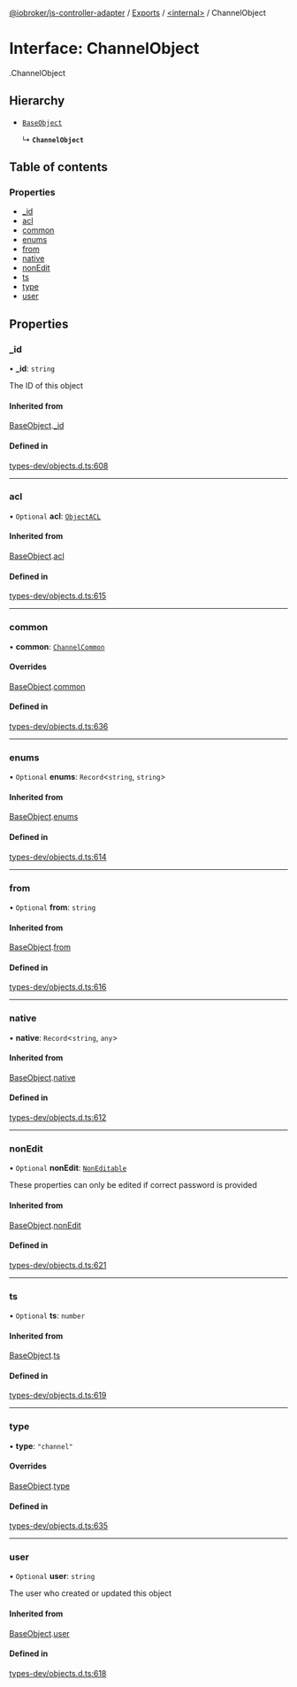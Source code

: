 [@iobroker/js-controller-adapter](../README.md) / [Exports](../modules.md) / [<internal\>](../modules/internal_.md) / ChannelObject

# Interface: ChannelObject

[<internal>](../modules/internal_.md).ChannelObject

## Hierarchy

- [`BaseObject`](internal_.BaseObject.md)

  ↳ **`ChannelObject`**

## Table of contents

### Properties

- [\_id](internal_.ChannelObject.md#_id)
- [acl](internal_.ChannelObject.md#acl)
- [common](internal_.ChannelObject.md#common)
- [enums](internal_.ChannelObject.md#enums)
- [from](internal_.ChannelObject.md#from)
- [native](internal_.ChannelObject.md#native)
- [nonEdit](internal_.ChannelObject.md#nonedit)
- [ts](internal_.ChannelObject.md#ts)
- [type](internal_.ChannelObject.md#type)
- [user](internal_.ChannelObject.md#user)

## Properties

### \_id

• **\_id**: `string`

The ID of this object

#### Inherited from

[BaseObject](internal_.BaseObject.md).[_id](internal_.BaseObject.md#_id)

#### Defined in

[types-dev/objects.d.ts:608](https://github.com/ioBroker/ioBroker.js-controller/blob/ba81a916/packages/types-dev/objects.d.ts#L608)

___

### acl

• `Optional` **acl**: [`ObjectACL`](internal_.ObjectACL.md)

#### Inherited from

[BaseObject](internal_.BaseObject.md).[acl](internal_.BaseObject.md#acl)

#### Defined in

[types-dev/objects.d.ts:615](https://github.com/ioBroker/ioBroker.js-controller/blob/ba81a916/packages/types-dev/objects.d.ts#L615)

___

### common

• **common**: [`ChannelCommon`](internal_.ChannelCommon.md)

#### Overrides

[BaseObject](internal_.BaseObject.md).[common](internal_.BaseObject.md#common)

#### Defined in

[types-dev/objects.d.ts:636](https://github.com/ioBroker/ioBroker.js-controller/blob/ba81a916/packages/types-dev/objects.d.ts#L636)

___

### enums

• `Optional` **enums**: `Record`<`string`, `string`\>

#### Inherited from

[BaseObject](internal_.BaseObject.md).[enums](internal_.BaseObject.md#enums)

#### Defined in

[types-dev/objects.d.ts:614](https://github.com/ioBroker/ioBroker.js-controller/blob/ba81a916/packages/types-dev/objects.d.ts#L614)

___

### from

• `Optional` **from**: `string`

#### Inherited from

[BaseObject](internal_.BaseObject.md).[from](internal_.BaseObject.md#from)

#### Defined in

[types-dev/objects.d.ts:616](https://github.com/ioBroker/ioBroker.js-controller/blob/ba81a916/packages/types-dev/objects.d.ts#L616)

___

### native

• **native**: `Record`<`string`, `any`\>

#### Inherited from

[BaseObject](internal_.BaseObject.md).[native](internal_.BaseObject.md#native)

#### Defined in

[types-dev/objects.d.ts:612](https://github.com/ioBroker/ioBroker.js-controller/blob/ba81a916/packages/types-dev/objects.d.ts#L612)

___

### nonEdit

• `Optional` **nonEdit**: [`NonEditable`](internal_.NonEditable.md)

These properties can only be edited if correct password is provided

#### Inherited from

[BaseObject](internal_.BaseObject.md).[nonEdit](internal_.BaseObject.md#nonedit)

#### Defined in

[types-dev/objects.d.ts:621](https://github.com/ioBroker/ioBroker.js-controller/blob/ba81a916/packages/types-dev/objects.d.ts#L621)

___

### ts

• `Optional` **ts**: `number`

#### Inherited from

[BaseObject](internal_.BaseObject.md).[ts](internal_.BaseObject.md#ts)

#### Defined in

[types-dev/objects.d.ts:619](https://github.com/ioBroker/ioBroker.js-controller/blob/ba81a916/packages/types-dev/objects.d.ts#L619)

___

### type

• **type**: ``"channel"``

#### Overrides

[BaseObject](internal_.BaseObject.md).[type](internal_.BaseObject.md#type)

#### Defined in

[types-dev/objects.d.ts:635](https://github.com/ioBroker/ioBroker.js-controller/blob/ba81a916/packages/types-dev/objects.d.ts#L635)

___

### user

• `Optional` **user**: `string`

The user who created or updated this object

#### Inherited from

[BaseObject](internal_.BaseObject.md).[user](internal_.BaseObject.md#user)

#### Defined in

[types-dev/objects.d.ts:618](https://github.com/ioBroker/ioBroker.js-controller/blob/ba81a916/packages/types-dev/objects.d.ts#L618)
